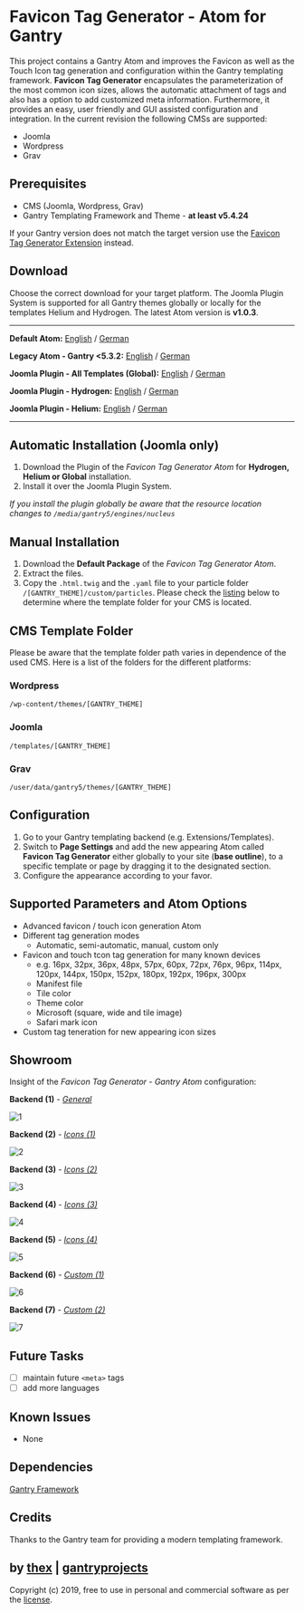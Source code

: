 # Favicon Tag Generator - Atom for Gantry
This project contains a Gantry Atom and improves the Favicon as well as the Touch Icon tag generation and configuration within the Gantry templating framework. **Favicon Tag Generator** encapsulates the parameterization of the most common icon sizes, allows the automatic attachment of tags and also has a option to add customized meta information. Furthermore, it provides an easy, user friendly and GUI assisted configuration and integration. In the current revision the following CMSs are supported:
* Joomla
* Wordpress
* Grav

## Prerequisites
* CMS (Joomla, Wordpress, Grav)
* Gantry Templating Framework and Theme - **at least v5.4.24**

If your Gantry version does not match the target version use the [Favicon Tag Generator Extension](https://github.com/thexmanxyz/Favicon-Tag-Generator-Gantry) instead.

## Download
Choose the correct download for your target platform. The Joomla Plugin System is supported for all Gantry themes globally or locally for the templates Helium and Hydrogen. The latest Atom version is **v1.0.3**.
___
**Default Atom:**
[English](https://github.com/thexmanxyz/Favicon-Tag-Generator-Atom-Gantry/releases/download/v1.0.3/fta.atom.only.EN.v1.0.3.zip) / [German](https://github.com/thexmanxyz/Favicon-Tag-Generator-Atom-Gantry/releases/download/v1.0.3/fta.atom.only.DE.v1.0.3.zip)

**Legacy Atom - Gantry <5.3.2:**
[English](https://github.com/thexmanxyz/Favicon-Tag-Generator-Atom-Gantry/releases/download/v1.0.3/fta.atom.only.legacy.EN.v1.0.3.zip) / [German](https://github.com/thexmanxyz/Favicon-Tag-Generator-Atom-Gantry/releases/download/v1.0.3/fta.atom.only.legacy.DE.v1.0.3.zip)

**Joomla Plugin - All Templates (Global):**
[English](https://github.com/thexmanxyz/Favicon-Tag-Generator-Atom-Gantry/releases/download/v1.0.3/fta.j3.global.EN.v1.0.3.zip) / [German](https://github.com/thexmanxyz/Favicon-Tag-Generator-Atom-Gantry/releases/download/v1.0.3/fta.j3.global.DE.v1.0.3.zip)

**Joomla Plugin - Hydrogen:**
[English](https://github.com/thexmanxyz/Favicon-Tag-Generator-Atom-Gantry/releases/download/v1.0.3/fta.j3.hydrogen.EN.v1.0.3.zip) / [German](https://github.com/thexmanxyz/Favicon-Tag-Generator-Atom-Gantry/releases/download/v1.0.3/fta.j3.hydrogen.DE.v1.0.3.zip)

**Joomla Plugin - Helium:**
[English](https://github.com/thexmanxyz/Favicon-Tag-Generator-Atom-Gantry/releases/download/v1.0.3/fta.j3.helium.EN.v1.0.3.zip) / [German](https://github.com/thexmanxyz/Favicon-Tag-Generator-Atom-Gantry/releases/download/v1.0.3/fta.j3.helium.DE.v1.0.3.zip)
___

## Automatic Installation (Joomla only)
1. Download the Plugin of the *Favicon Tag Generator Atom* for **Hydrogen, Helium or Global** installation.
2. Install it over the Joomla Plugin System.

*If you install the plugin globally be aware that the resource location changes to `/media/gantry5/engines/nucleus`*

## Manual Installation
1. Download the **Default Package** of the *Favicon Tag Generator Atom*.
2. Extract the files.
3. Copy the `.html.twig` and the `.yaml` file to your particle folder `/[GANTRY_THEME]/custom/particles`. Please check the [listing](https://github.com/thexmanxyz/Favicon-Tag-Generator-Atom-Gantry#cms-template-folder) below to determine where the template folder for your CMS is located.

## CMS Template Folder
Please be aware that the template folder path varies in dependence of the used CMS. Here is a list of the folders for the different platforms:

### Wordpress
`/wp-content/themes/[GANTRY_THEME]`

### Joomla
`/templates/[GANTRY_THEME]`

### Grav
`/user/data/gantry5/themes/[GANTRY_THEME]`

## Configuration
1. Go to your Gantry templating backend (e.g. Extensions/Templates).
2. Switch to **Page Settings** and add the new appearing Atom called **Favicon Tag Generator** either globally to your site (**base outline**), to a specific template or page by dragging it to the designated section.
3. Configure the appearance according to your favor.

## Supported Parameters and Atom Options
* Advanced favicon / touch icon generation Atom
* Different tag generation modes
  * Automatic, semi-automatic, manual, custom only
* Favicon and touch tcon tag generation for many known devices
  * e.g. 16px, 32px, 36px, 48px, 57px, 60px, 72px, 76px, 96px, 114px, 120px, 144px, 150px, 152px, 180px, 192px, 196px, 300px
  * Manifest file
  * Tile color
  * Theme color
  * Microsoft (square, wide and tile image)
  * Safari mark icon
 * Custom tag teneration for new appearing icon sizes

## Showroom
Insight of the *Favicon Tag Generator - Gantry Atom* configuration:

**Backend (1)** - *[General](/screenshots/backend_general.png)*

![1](/screenshots/backend_general.png)

**Backend (2)** - *[Icons (1)](/screenshots/backend_icon1.png)*

![2](/screenshots/backend_icon1.png)

**Backend (3)** - *[Icons (2)](/screenshots/backend_icon2.png)*

![3](/screenshots/backend_icon2.png)

**Backend (4)** - *[Icons (3)](/screenshots/backend_icon3.png)*

![4](/screenshots/backend_icon3.png)

**Backend (5)** - *[Icons (4)](/screenshots/backend_icon4.png)*

![5](/screenshots/backend_icon4.png)

**Backend (6)** - *[Custom (1)](/screenshots/backend_custom_1.png)*

![6](/screenshots/backend_custom_1.png)

**Backend (7)** - *[Custom (2)](/screenshots/backend_custom_2.png)*

![7](/screenshots/backend_custom_2.png)

## Future Tasks
- [ ] maintain future `<meta>` tags
- [ ] add more languages

## Known Issues
* None

## Dependencies
[Gantry Framework](http://gantry.org/)

## Credits
Thanks to the Gantry team for providing a modern templating framework.

## by [thex](https://github.com/thexmanxyz) | [gantryprojects](https://gantryprojects.com)
Copyright (c) 2019, free to use in personal and commercial software as per the [license](/LICENSE.md).
